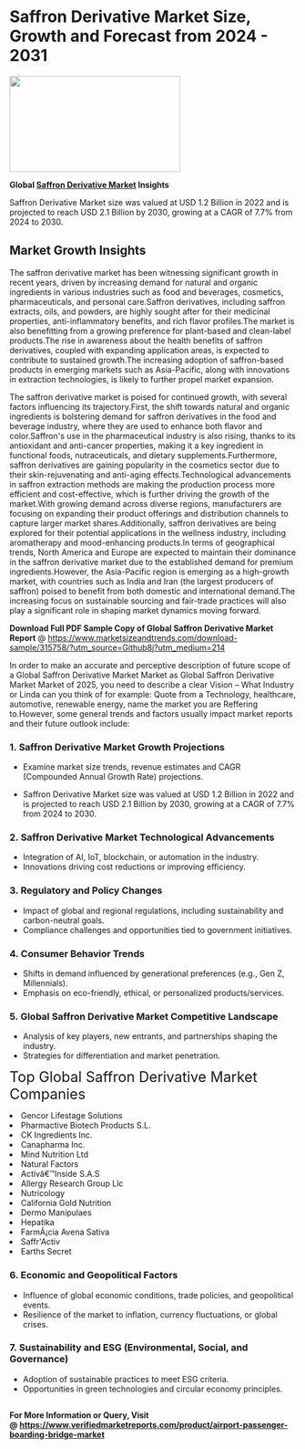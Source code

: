 <H1>Saffron Derivative Market Size, Growth and Forecast from 2024 - 2031</H1><img class="aligncenter size-medium wp-image-584254" src="https://thirdeyenews.in/wp-content/uploads/2024/09/Global-Market-Research-300x168.jpeg" alt="" width="300" height="168" /><p><strong>Global&nbsp;<a href="https://www.marketsizeandtrends.com/download-sample/315758/?utm_source=Github8j?utm_medium=214">Saffron Derivative Market</a> Insights</strong></p><p>Saffron Derivative Market size was valued at USD 1.2 Billion in 2022 and is projected to reach USD 2.1 Billion by 2030, growing at a CAGR of 7.7% from 2024 to 2030.</p><p><h2>Market Growth Insights</h2> <p>The saffron derivative market has been witnessing significant growth in recent years, driven by increasing demand for natural and organic ingredients in various industries such as food and beverages, cosmetics, pharmaceuticals, and personal care.Saffron derivatives, including saffron extracts, oils, and powders, are highly sought after for their medicinal properties, anti-inflammatory benefits, and rich flavor profiles.The market is also benefitting from a growing preference for plant-based and clean-label products.The rise in awareness about the health benefits of saffron derivatives, coupled with expanding application areas, is expected to contribute to sustained growth.The increasing adoption of saffron-based products in emerging markets such as Asia-Pacific, along with innovations in extraction technologies, is likely to further propel market expansion.</p> <p>The saffron derivative market is poised for continued growth, with several factors influencing its trajectory.First, the shift towards natural and organic ingredients is bolstering demand for saffron derivatives in the food and beverage industry, where they are used to enhance both flavor and color.Saffron's use in the pharmaceutical industry is also rising, thanks to its antioxidant and anti-cancer properties, making it a key ingredient in functional foods, nutraceuticals, and dietary supplements.Furthermore, saffron derivatives are gaining popularity in the cosmetics sector due to their skin-rejuvenating and anti-aging effects.Technological advancements in saffron extraction methods are making the production process more efficient and cost-effective, which is further driving the growth of the market.With growing demand across diverse regions, manufacturers are focusing on expanding their product offerings and distribution channels to capture larger market shares.Additionally, saffron derivatives are being explored for their potential applications in the wellness industry, including aromatherapy and mood-enhancing products.In terms of geographical trends, North America and Europe are expected to maintain their dominance in the saffron derivative market due to the established demand for premium ingredients.However, the Asia-Pacific region is emerging as a high-growth market, with countries such as India and Iran (the largest producers of saffron) poised to benefit from both domestic and international demand.The increasing focus on sustainable sourcing and fair-trade practices will also play a significant role in shaping market dynamics moving forward.</p> <p><span class=""><strong>Download Full PDF Sample Copy of Global Saffron Derivative Market Report</strong> @ <a href="https://www.marketsizeandtrends.com/download-sample/315758/?utm_source=Github8j?utm_medium=214" target="_blank">https://www.marketsizeandtrends.com/download-sample/315758/?utm_source=Github8j?utm_medium=214</a></span></p><p>In order to make an accurate and perceptive description of future scope of a Global&nbsp;Saffron Derivative Market Market as Global&nbsp;Saffron Derivative Market Market of 2025, you need to describe a clear Vision &ndash; What Industry or Linda can you think of for example: Quote from a Technology, healthcare, automotive, renewable energy, name the market you are Reffering to.However, some general trends and factors usually impact market reports and their future outlook include:</p><h3>1.&nbsp;<strong>Saffron Derivative Market Growth Projections</strong></h3><ul><li>Examine market size trends, revenue estimates and CAGR (Compounded Annual Growth Rate) projections.</li><li><p>Saffron Derivative Market size was valued at USD 1.2 Billion in 2022 and is projected to reach USD 2.1 Billion by 2030, growing at a CAGR of 7.7% from 2024 to 2030.</p></li></ul><h3>2.&nbsp;<strong>Saffron Derivative Market Technological Advancements</strong></h3><ul><li>Integration of AI, IoT, blockchain, or automation in the industry.</li><li>Innovations driving cost reductions or improving efficiency.</li></ul><h3>3.&nbsp;<strong>Regulatory and Policy Changes</strong></h3><ul><li>Impact of global and regional regulations, including sustainability and carbon-neutral goals.</li><li>Compliance challenges and opportunities tied to government initiatives.</li></ul><h3>4.&nbsp;<strong>Consumer Behavior Trends</strong></h3><ul><li>Shifts in demand influenced by generational preferences (e.g., Gen Z, Millennials).</li><li>Emphasis on eco-friendly, ethical, or personalized products/services.</li></ul><h3>5.&nbsp;<strong>Global Saffron Derivative Market Competitive Landscape</strong></h3><ul><li>Analysis of key players, new entrants, and partnerships shaping the industry.</li><li>Strategies for differentiation and market penetration.</li></ul><p data-pm-slice="1 1 []"><span style="color: inherit; font-family: inherit; font-size: 25px;">Top Global Saffron Derivative Market Companies</span></p><div class="" data-test-id=""><p><li>Gencor Lifestage Solutions</li><li> Pharmactive Biotech Products S.L.</li><li> CK Ingredients Inc.</li><li> Canapharma Inc.</li><li> Mind Nutrition Ltd</li><li> Natural Factors</li><li> Activâ€™Inside S.A.S</li><li> Allergy Research Group Llc</li><li> Nutricology</li><li> California Gold Nutrition</li><li> Dermo Manipulaes</li><li> Hepatika</li><li> FarmÃ¡cia Avena Sativa</li><li> Saffr'Activ</li><li> Earths Secret</li></p></div><h3>6.&nbsp;<strong>Economic and Geopolitical Factors</strong></h3><ul><li>Influence of global economic conditions, trade policies, and geopolitical events.</li><li>Resilience of the market to inflation, currency fluctuations, or global crises.</li></ul><h3>7.&nbsp;<strong>Sustainability and ESG (Environmental, Social, and Governance)</strong></h3><ul><li>Adoption of sustainable practices to meet ESG criteria.</li><li>Opportunities in green technologies and circular economy principles.</li></ul><h2><strong style="font-size: 14px;">For More Information or Query, Visit @&nbsp;</strong><a style="background-color: #ffffff; font-size: 14px;" href="https://www.marketsizeandtrends.com/report/saffron-derivative-market/" target="_blank">https://www.verifiedmarketreports.com/product/airport-passenger-boarding-bridge-market</a></h2>